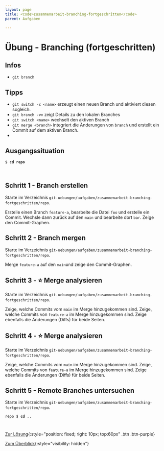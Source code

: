 ```yaml
---
layout: page
title: <code>zusammenarbeit-branching-fortgeschritten</code>
parent: Aufgaben

---
```

# Übung - Branching (fortgeschritten)



## Infos

* `git branch` 

## Tipps

* `git switch -c <name>` erzeugt einen neuen Branch und aktiviert 
  diesen sogleich.
* `git branch -vv` zeigt Details zu den lokalen Branches
* `git switch <name>` wechselt den aktiven Branch
* `git merge <branch>` integriert die Änderungen von `branch` und erstellt ein Commit
   auf dem aktiven Branch.
* 

  
## Ausgangssituation



<pre><code>$ <b>cd repo</b><br><br><br></code></pre>


<!--UEB-Branching (fortgeschritten)--><h2>Schritt 1 - Branch erstellen</h2>

Starte im Verzeichnis `git-uebungen/aufgaben/zusammenarbeit-branching-fortgeschritten/repo`.

Erstelle einen Branch `feature-a`, bearbeite die Datei `foo`
und erstelle ein Commit.
Wechsle dann zurück auf den `main` und bearbeite dort `bar`.
Zeige den Commit-Graphen.

<!--UEB-Branching (fortgeschritten)--><h2>Schritt 2 - Branch mergen</h2>

Starte im Verzeichnis `git-uebungen/aufgaben/zusammenarbeit-branching-fortgeschritten/repo`.

Merge `feature-a` auf den `main`und
zeige den Commit-Graphen.

<!--UEB-Branching (fortgeschritten)--><h2>Schritt 3 - ⭐ Merge analysieren</h2>

Starte im Verzeichnis `git-uebungen/aufgaben/zusammenarbeit-branching-fortgeschritten/repo`.

Zeige, welche Commits vom `main` im Merge hinzugekommen sind.
Zeige, welche Commits von `feature-a` im Merge hinzugekommen sind.
Zeige ebenfalls die Änderungen (Diffs) für beide Seiten.

<!--UEB-Branching (fortgeschritten)--><h2>Schritt 4 - ⭐ Merge analysieren</h2>

Starte im Verzeichnis `git-uebungen/aufgaben/zusammenarbeit-branching-fortgeschritten/repo`.

Zeige, welche Commits vom `main` im Merge hinzugekommen sind.
Zeige, welche Commits von `feature-a` im Merge hinzugekommen sind.
Zeige ebenfalls die Änderungen (Diffs) für beide Seiten.

<!--UEB-Branching (fortgeschritten)--><h2>Schritt 5 - Remote Branches untersuchen</h2>

Starte im Verzeichnis `git-uebungen/aufgaben/zusammenarbeit-branching-fortgeschritten/repo`.




<pre><code>repo $ <b>cd ..</b><br><br><br></code></pre>


[Zur Lösung](loesung-zusammenarbeit-branching-fortgeschritten.html){:style="position: fixed; right: 10px; top:60px" .btn .btn-purple}

[Zum Überblick](../../ueberblick.html){:style="visibility: hidden"}

